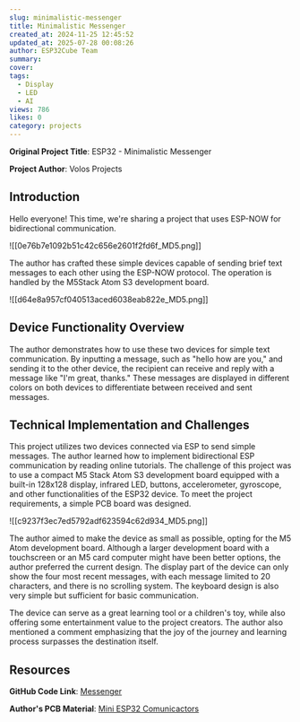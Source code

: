 ```yaml
---
slug: minimalistic-messenger
title: Minimalistic Messenger
created_at: 2024-11-25 12:45:52
updated_at: 2025-07-28 00:08:26
author: ESP32Cube Team
summary: 
cover:
tags:
  - Display
  - LED
  - AI
views: 786
likes: 0
category: projects
---
```


**Original Project Title**: ESP32 - Minimalistic Messenger

**Project Author**: Volos Projects

## Introduction

Hello everyone! This time, we're sharing a project that uses ESP-NOW for bidirectional communication.

![[0e76b7e1092b51c42c656e2601f2fd6f_MD5.png]]

The author has crafted these simple devices capable of sending brief text messages to each other using the ESP-NOW protocol. The operation is handled by the M5Stack Atom S3 development board.

![[d64e8a957cf040513aced6038eab822e_MD5.png]]

## Device Functionality Overview

The author demonstrates how to use these two devices for simple text communication. By inputting a message, such as "hello how are you," and sending it to the other device, the recipient can receive and reply with a message like "I'm great, thanks." These messages are displayed in different colors on both devices to differentiate between received and sent messages.

## Technical Implementation and Challenges

This project utilizes two devices connected via ESP to send simple messages. The author learned how to implement bidirectional ESP communication by reading online tutorials. The challenge of this project was to use a compact M5 Stack Atom S3 development board equipped with a built-in 128x128 display, infrared LED, buttons, accelerometer, gyroscope, and other functionalities of the ESP32 device. To meet the project requirements, a simple PCB board was designed.

![[c9237f3ec7ed5792adf623594c62d934_MD5.png]]

The author aimed to make the device as small as possible, opting for the M5 Atom development board. Although a larger development board with a touchscreen or an M5 card computer might have been better options, the author preferred the current design. The display part of the device can only show the four most recent messages, with each message limited to 20 characters, and there is no scrolling system. The keyboard design is also very simple but sufficient for basic communication.

The device can serve as a great learning tool or a children's toy, while also offering some entertainment value to the project creators. The author also mentioned a comment emphasizing that the joy of the journey and learning process surpasses the destination itself.

## Resources

**GitHub Code Link**: [Messenger](https://github.com/VolosR/Messenger/)

**Author's PCB Material**: [Mini ESP32 Comunicactors](https://www.pcbway.com/project/shareproject/Mini_ESP32_Comunicactors_46e3a05a.html)
